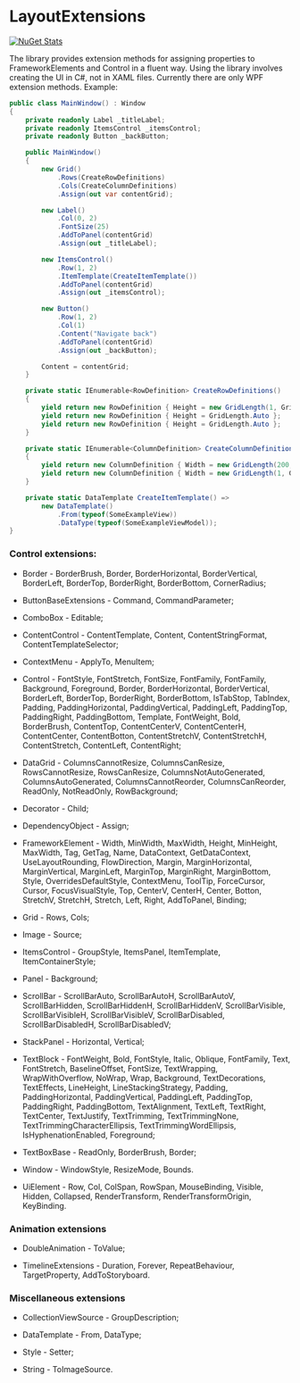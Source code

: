 # LayoutExtensions

[![NuGet Stats](https://img.shields.io/nuget/v/LayoutExtensions.WPF.svg)](https://www.nuget.org/packages/LayoutExtensions.WPF/)

The library provides extension methods for assigning properties to FrameworkElements and Control in a fluent way. Using the library involves creating the UI in C#, not in XAML files. Currently there are only WPF extension methods.
Example:
```cs    
public class MainWindow() : Window
{
	private readonly Label _titleLabel;
	private readonly ItemsControl _itemsControl;
	private readonly Button _backButton;

	public MainWindow()
	{
		new Grid()
		    .Rows(CreateRowDefinitions)
		    .Cols(CreateColumnDefinitions)
		    .Assign(out var contentGrid);

		new Label()
		    .Col(0, 2)
		    .FontSize(25)
		    .AddToPanel(contentGrid)
		    .Assign(out _titleLabel);

		new ItemsControl()
		    .Row(1, 2)
		    .ItemTemplate(CreateItemTemplate())
		    .AddToPanel(contentGrid)
		    .Assign(out _itemsControl);

		new Button()
		    .Row(1, 2)
		    .Col(1)
		    .Content("Navigate back")
		    .AddToPanel(contentGrid)
		    .Assign(out _backButton);

		Content = contentGrid;
	}

	private static IEnumerable<RowDefinition> CreateRowDefinitions()
	{
		yield return new RowDefinition { Height = new GridLength(1, GridUnitType.Star) };
		yield return new RowDefinition { Height = GridLength.Auto };
		yield return new RowDefinition { Height = GridLength.Auto };
	}

	private static IEnumerable<ColumnDefinition> CreateColumnDefinitions()
	{
		yield return new ColumnDefinition { Width = new GridLength(200, GridUnitType.Pixel) };
		yield return new ColumnDefinition { Width = new GridLength(1, GridUnitType.Star) };
	}

	private static DataTemplate CreateItemTemplate() =>
		new DataTemplate()
		    .From(typeof(SomeExampleView))
		    .DataType(typeof(SomeExampleViewModel));
}
```

### Control extensions:
 - Border - BorderBrush, Border, BorderHorizontal, BorderVertical, BorderLeft, BorderTop, BorderRight, BorderBottom, CornerRadius;

 - ButtonBaseExtensions - Command, CommandParameter;

 - ComboBox - Editable;
 
 - ContentControl - ContentTemplate, Content, ContentStringFormat, ContentTemplateSelector;

 - ContextMenu - ApplyTo, MenuItem;
 
 - Control - FontStyle, FontStretch, FontSize, FontFamily, FontFamily, Background, Foreground, Border, BorderHorizontal, BorderVertical, BorderLeft, BorderTop, BorderRight, BorderBottom, IsTabStop, TabIndex, Padding, PaddingHorizontal, PaddingVertical, PaddingLeft, PaddingTop, PaddingRight, PaddingBottom, Template, FontWeight, Bold, BorderBrush, ContentTop, ContentCenterV, ContentCenterH, ContentCenter, ContentBotton, ContentStretchV, ContentStretchH, ContentStretch, ContentLeft, ContentRight;

 - DataGrid - ColumnsCannotResize, ColumnsCanResize, RowsCannotResize, RowsCanResize, ColumnsNotAutoGenerated, ColumnsAutoGenerated, ColumnsCannotReorder, ColumnsCanReorder, ReadOnly, NotReadOnly, RowBackground;
  
 - Decorator - Child;

 - DependencyObject - Assign;

 - FrameworkElement - Width, MinWidth, MaxWidth, Height, MinHeight, MaxWidth, Tag, GetTag, Name, DataContext, GetDataContext, UseLayoutRounding, FlowDirection, Margin, MarginHorizontal, MarginVertical, MarginLeft, MarginTop, MarginRight, MarginBottom, Style, OverridesDefaultStyle, ContextMenu, ToolTip, ForceCursor, Cursor, FocusVisualStyle, Top, CenterV, CenterH, Center, Botton, StretchV, StretchH, Stretch, Left, Right, AddToPanel, Binding;

 - Grid - Rows, Cols;
 
 - Image - Source;

 - ItemsControl - GroupStyle, ItemsPanel, ItemTemplate, ItemContainerStyle;

 - Panel - Background;

 - ScrollBar - ScrollBarAuto, ScrollBarAutoH, ScrollBarAutoV, ScrollBarHidden, ScrollBarHiddenH, ScrollBarHiddenV, ScrollBarVisible, ScrollBarVisibleH, ScrollBarVisibleV, ScrollBarDisabled, ScrollBarDisabledH, ScrollBarDisabledV;
 
 - StackPanel - Horizontal, Vertical;

 - TextBlock - FontWeight, Bold, FontStyle, Italic, Oblique, FontFamily, Text, FontStretch, BaselineOffset, FontSize, TextWrapping, WrapWithOverflow, NoWrap, Wrap, Background, TextDecorations, TextEffects, LineHeight, LineStackingStrategy, Padding, PaddingHorizontal, PaddingVertical, PaddingLeft, PaddingTop, PaddingRight, PaddingBottom, TextAlignment, TextLeft, TextRight, TextCenter, TextJustify, TextTrimming, TextTrimmingNone, TextTrimmingCharacterEllipsis, TextTrimmingWordEllipsis, IsHyphenationEnabled, Foreground;
 
 - TextBoxBase - ReadOnly, BorderBrush, Border;

 - Window - WindowStyle, ResizeMode, Bounds.

 - UiElement - Row, Col, ColSpan, RowSpan, MouseBinding, Visible, Hidden, Collapsed, RenderTransform, RenderTransformOrigin, KeyBinding.
 
 ### Animation extensions
 - DoubleAnimation - ToValue;

 - TimelineExtensions - Duration, Forever, RepeatBehaviour, TargetProperty, AddToStoryboard.

### Miscellaneous extensions
 - CollectionViewSource - GroupDescription;
 
 - DataTemplate - From, DataType;
 
 - Style - Setter;

 - String - ToImageSource.
